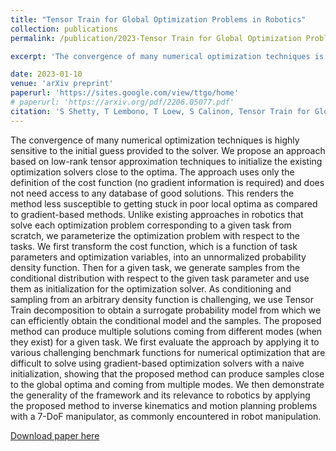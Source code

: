 ```yaml
---
title: "Tensor Train for Global Optimization Problems in Robotics"
collection: publications
permalink: /publication/2023-Tensor Train for Global Optimization Problems in Robotics

excerpt: 'The convergence of many numerical optimization techniques is highly sensitive to the initial guess provided to the solver. We propose an approach based on low-rank tensor approximation techniques to initialize the existing optimization solvers close to the optima. The approach uses only the definition of the cost function (no gradient information is required) and does not need access to any database of good solutions. This renders the method less susceptible to getting stuck in poor local optima as compared to gradient-based methods. Unlike existing approaches in robotics that solve each optimization problem corresponding to a given task from scratch, we parameterize the optimization problem with respect to the tasks. We first transform the cost function, which is a function of task parameters and optimization variables, into an unnormalized probability density function. Then for a given task, we generate samples from the conditional distribution with respect to the given task parameter and use them as initialization for the optimization solver. As conditioning and sampling from an arbitrary density function is challenging, we use Tensor Train decomposition to obtain a surrogate probability model from which we can efficiently obtain the conditional model and the samples. The proposed method can produce multiple solutions coming from different modes (when they exist) for a given task. We first evaluate the approach by applying it to various challenging benchmark functions for numerical optimization that are difficult to solve using gradient-based optimization solvers with a naive initialization, showing that the proposed method can produce samples close to the global optima and coming from multiple modes. We then demonstrate the generality of the framework and its relevance to robotics by applying the proposed method to inverse kinematics and motion planning problems with a 7-DoF manipulator, as commonly encountered in robot manipulation.'

date: 2023-01-10
venue: 'arXiv preprint'
paperurl: 'https://sites.google.com/view/ttgo/home'
# paperurl: 'https://arxiv.org/pdf/2206.05077.pdf'
citation: 'S Shetty, T Lembono, T Loew, S Calinon, Tensor Train for Global Optimization Problems in Robotics, arXiv:2206.05077'
---
```


The convergence of many numerical optimization techniques is highly sensitive to the initial guess provided to the solver. We propose an approach based on low-rank tensor approximation techniques to initialize the existing optimization solvers close to the optima. The approach uses only the definition of the cost function (no gradient information is required) and does not need access to any database of good solutions. This renders the method less susceptible to getting stuck in poor local optima as compared to gradient-based methods. Unlike existing approaches in robotics that solve each optimization problem corresponding to a given task from scratch, we parameterize the optimization problem with respect to the tasks. We first transform the cost function, which is a function of task parameters and optimization variables, into an unnormalized probability density function. Then for a given task, we generate samples from the conditional distribution with respect to the given task parameter and use them as initialization for the optimization solver. As conditioning and sampling from an arbitrary density function is challenging, we use Tensor Train decomposition to obtain a surrogate probability model from which we can efficiently obtain the conditional model and the samples. The proposed method can produce multiple solutions coming from different modes (when they exist) for a given task. We first evaluate the approach by applying it to various challenging benchmark functions for numerical optimization that are difficult to solve using gradient-based optimization solvers with a naive initialization, showing that the proposed method can produce samples close to the global optima and coming from multiple modes. We then demonstrate the generality of the framework and its relevance to robotics by applying the proposed method to inverse kinematics and motion planning problems with a 7-DoF manipulator, as commonly encountered in robot manipulation.

[Download paper here](https://github.com/SuhanNShetty/SuhanNShetty.github.io/files/pdf/2022_TTGO.pdf)

<!-- Recommended citation: 

**Cite as**: 

Ma, J., Shang, P., Lu, C., Meraghni, S., Benaggoune, K., Zuluaga, J., Zerhouni, N., Devalland, C. and Al Masry, Z., 2019. A portable breast cancer detection system based on smartphone with infrared camera. Vibroengineering PROCEDIA, 26, pp.57-63.
{: .notice}


- BibTeX:

<pre>
@article{ma2019portable,
  title={A portable breast cancer detection system based on smartphone with infrared camera},
  author={Ma, Jian and Shang, Pengchao and Lu, Chen and Meraghni, Safa and Benaggoune, Khaled and Zuluaga, Juan and Zerhouni, Noureddine and Devalland, Christine and Al Masry, Zeina},
  journal={Vibroengineering PROCEDIA},
  volume={26},
  pages={57--63},
  year={2019},
  publisher={JVE International Ltd.}
}
</pre> -->